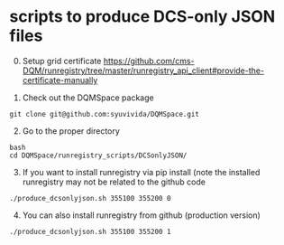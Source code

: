 # scripts to produce DCS-only JSON files
0. Setup grid certificate
https://github.com/cms-DQM/runregistry/tree/master/runregistry_api_client#provide-the-certificate-manually

1. Check out the DQMSpace package
```
git clone git@github.com:syuvivida/DQMSpace.git 
```

2. Go to the proper directory
```
bash
cd DQMSpace/runregistry_scripts/DCSonlyJSON/
```

3. If you want to install runregistry via pip install (note the installed runregistry may not be related to the github 
code
```
./produce_dcsonlyjson.sh 355100 355200 0

```

4. You can also install runregistry from github (production version)
```
./produce_dcsonlyjson.sh 355100 355200 1
```


